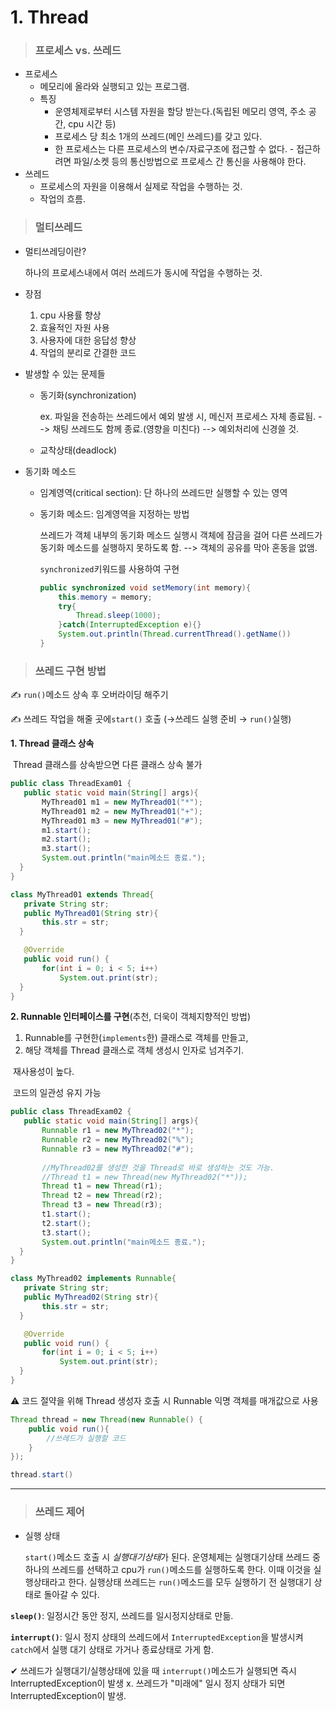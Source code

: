 # 1. Thread

> ### 프로세스 vs. 쓰레드

- 프로세스
  - 메모리에 올라와 실행되고 있는 프로그램.
  - 특징
    - 운영체제로부터 시스템 자원을 할당 받는다.(독립된 메모리 영역, 주소 공간, cpu 시간 등)
    - 프로세스 당 최소 1개의 쓰레드(메인 쓰레드)를 갖고 있다.
    - 한 프로세스는 다른 프로세스의 변수/자료구조에 접근할 수 없다. - 접근하려면 파일/소켓 등의 통신방법으로 프로세스 간 통신을 사용해야 한다.
- 쓰레드
  - 프로세스의 자원을 이용해서 실제로 작업을 수행하는 것.
  - 작업의 흐름.

> ### 멀티쓰레드

- 멀티쓰레딩이란?

  하나의 프로세스내에서 여러 쓰레드가 동시에 작업을 수행하는 것.

- 장점

  1. cpu 사용률 향상
  2. 효율적인 자원 사용
  3. 사용자에 대한 응답성 향상
  4. 작업의 분리로 간결한 코드

- 발생할 수 있는 문제들

  - 동기화(synchronization)

    ex. 파일을 전송하는 쓰레드에서 예외 발생 시, 메신저 프로세스 자체 종료됨. --> 채팅 쓰레드도 함께 종료.(영향을 미친다) --> 예외처리에 신경쓸 것. 

  - 교착상태(deadlock)

- 동기화 메소드

  - 임계영역(critical section): 단 하나의 쓰레드만 실행할 수 있는 영역

  - 동기화 메소드: 임계영역을 지정하는 방법 

    쓰레드가 객체 내부의 동기화 메소드 실행시 객체에 잠금을 걸어 다른 쓰레드가 동기화 메소드를 실행하지 못하도록 함. --> 객체의 공유를 막아 혼동을 없앰.

    `synchronized`키워드를 사용하여 구현

    ```java
    public synchronized void setMemory(int memory){
    	this.memory = memory;
    	try{
    		Thread.sleep(1000);
    	}catch(InterruptedException e){}
    	System.out.println(Thread.currentThread().getName())
    }
    ```

    

> ### 쓰레드 구현 방법

✍ `run()`메소드 상속 후 오버라이딩 해주기

✍ 쓰레드 작업을 해줄 곳에`start()` 호출 (→쓰레드 실행 준비 → `run()`실행)

**1. Thread 클래스 상속**

​		Thread 클래스를 상속받으면 다른 클래스 상속 불가

```java
public class ThreadExam01 {
   public static void main(String[] args){
       MyThread01 m1 = new MyThread01("*");
       MyThread01 m2 = new MyThread01("+");
       MyThread01 m3 = new MyThread01("#");
       m1.start();
       m2.start();
       m3.start();
       System.out.println("main메소드 종료.");
  }
}

class MyThread01 extends Thread{
   private String str;
   public MyThread01(String str){
       this.str = str;
  }

   @Override
   public void run() {
       for(int i = 0; i < 5; i++)
           System.out.print(str);
  }
}
```



**2. Runnable 인터페이스를 구현**(추천, 더욱이 객체지향적인 방법)

1. Runnable를 구현한(`implements`한) 클래스로 객체를 만들고, 
2. 해당 객체를 Thread 클래스로 객체 생성시 인자로 넘겨주기.

​		재사용성이 높다.

​		코드의 일관성 유지 가능

```java
public class ThreadExam02 {
   public static void main(String[] args){
       Runnable r1 = new MyThread02("*");
       Runnable r2 = new MyThread02("%");
       Runnable r3 = new MyThread02("#");
       
       //MyThread02를 생성한 것을 Thread로 바로 생성하는 것도 가능.
       //Thread t1 = new Thread(new MyThread02("*"));
       Thread t1 = new Thread(r1);
       Thread t2 = new Thread(r2);
       Thread t3 = new Thread(r3);
       t1.start();
       t2.start();
       t3.start();
       System.out.println("main메소드 종료.");
  }
}

class MyThread02 implements Runnable{
   private String str;
   public MyThread02(String str){
       this.str = str;
  }

   @Override
   public void run() {
       for(int i = 0; i < 5; i++)
           System.out.print(str);
  }
}
```

⚠ 코드 절약을 위해 Thread 생성자 호출 시 Runnable 익명 객체를 매개값으로 사용

```java
Thread thread = new Thread(new Runnable() {
    public void run(){
        //쓰레드가 실행할 코드
    }
});

thread.start()
```



---



> ### 쓰레드 제어

- 실행 상태

  `start()`메소드 호출 시 *실행대기상태*가 된다. 운영체제는 실행대기상태 쓰레드 중 하나의 쓰레드를 선택하고 cpu가 `run()`메소드를 실행하도록 한다. 이때 이것을 실행상태라고 한다. 실행상태 쓰레드는 `run()`메소드를 모두 실행하기 전 실행대기 상태로 돌아갈 수 있다. 

**`sleep()`**: 일정시간 동안 정지, 쓰레드를 일시정지상태로 만듦.

**`interrupt()`**: 일시 정지 상태의 쓰레드에서 `InterruptedException`을 발생시켜 `catch`에서 실행 대기 상태로 가거나 종료상태로 가게 함.

✔ 쓰레드가 실행대기/실행상태에 있을 때 `interrupt()`메소드가 실행되면 즉시 InterruptedException이 발생 x. 쓰레드가 "미래에" 일시 정지 상태가 되면 InterruptedException이 발생. 